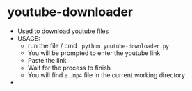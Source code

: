 # youtube-downloader
- Used to download youtube files
- USAGE:
  - run the file / cmd ``` python youtube-downloader.py```
  - You will be prompted to enter the youtube link
  - Paste the link
  - Wait for the process to finish
  - You will find a ```.mp4``` file in the current working directory
-  

